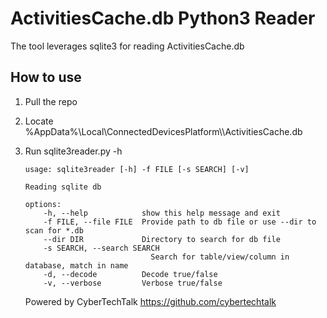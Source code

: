 # ActivitiesCache.db Python3 Reader

The tool leverages sqlite3 for reading ActivitiesCache.db

## How to use

1. Pull the repo
2. Locate %AppData%\Local\ConnectedDevicesPlatform\\<UserProfile>\\ActivitiesCache.db
3. Run sqlite3reader.py -h

    ````
    usage: sqlite3reader [-h] -f FILE [-s SEARCH] [-v]

    Reading sqlite db

    options:
        -h, --help            show this help message and exit
        -f FILE, --file FILE  Provide path to db file or use --dir to scan for *.db
        --dir DIR             Directory to search for db file
        -s SEARCH, --search SEARCH
                                Search for table/view/column in database, match in name
        -d, --decode          Decode true/false
        -v, --verbose         Verbose true/false
    ````
    Powered by CyberTechTalk https://github.com/cybertechtalk